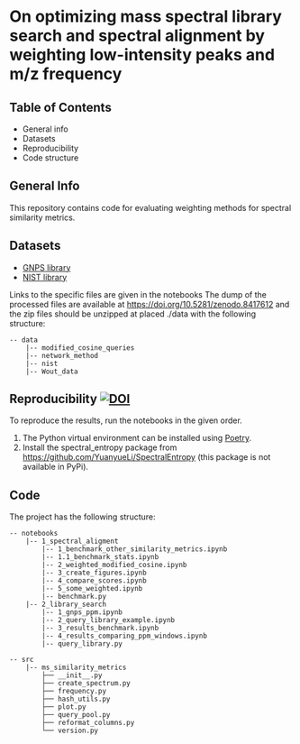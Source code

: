 # On optimizing mass spectral library search and spectral alignment by weighting low-intensity peaks and m/z frequency

## Table of Contents

- General info
- Datasets
- Reproducibility
- Code structure

## General Info
This repository contains code for evaluating weighting methods for spectral similarity metrics. 

## Datasets
- [GNPS library](https://gnps.ucsd.edu/)
- [NIST library](https://chemdata.nist.gov/)

Links to the specific files are given in the notebooks
The dump of the processed files are available at https://doi.org/10.5281/zenodo.8417612 and the zip files should be unzipped at
placed ./data with the following structure:

```
-- data
    |-- modified_cosine_queries
    |-- network_method
    |-- nist
    |-- Wout_data
```

## Reproducibility [![DOI](https://zenodo.org/badge/DOI/10.5281/zenodo.8417612.svg)](https://doi.org/10.5281/zenodo.8417612)
To reproduce the results, run the notebooks in the given order.
1. The Python virtual environment can be installed using [Poetry](https://python-poetry.org/).
2. Install the spectral_entropy package from https://github.com/YuanyueLi/SpectralEntropy (this package is not available in PyPi).

## Code
The project has the following structure:

```
-- notebooks
    |-- 1_spectral_aligment
        |-- 1_benchmark_other_similarity_metrics.ipynb
        |-- 1.1_benchmark_stats.ipynb
        |-- 2_weighted_modified_cosine.ipynb
        |-- 3_create_figures.ipynb
        |-- 4_compare_scores.ipynb
        |-- 5_some_weighted.ipynb
        |-- benchmark.py
    |-- 2_library_search
        |-- 1_gnps_ppm.ipynb
        |-- 2_query_library_example.ipynb
        |-- 3_results_benchmark.ipynb
        |-- 4_results_comparing_ppm_windows.ipynb
        |-- query_library.py

-- src
    |-- ms_similarity_metrics
        ├── __init__.py
        ├── create_spectrum.py
        ├── frequency.py
        ├── hash_utils.py
        ├── plot.py
        ├── query_pool.py
        ├── reformat_columns.py
        └── version.py

```
